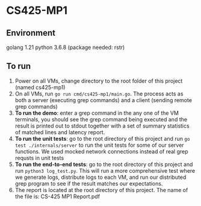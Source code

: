 # CS425-MP1

## Environment
golang 1.21
python 3.6.8 (package needed: rstr)

## To run
1. Power on all VMs, change directory to the root folder of this project (named cs425-mp1)
2. On all VMs, run `go run cmd/cs425-mp1/main.go`. The process acts as both a server (executing grep commands) and a client (sending remote grep commands)
3. **To run the demo**: enter a grep command in the any one of the VM terminals, you should see the grep command being executed and the result is printed out to stdout together with a set of summary statistics of matched lines and latency report. 
4. **To run the unit tests**: go to the root directory of this project and run `go test ./internals/server` to run the unit tests for some of our server functions. We used mocked network connections instead of real grep requsts in unit tests
5. **To run the end-to-end tests**: go to the root directory of this project and run `python3 log_test.py`. This will run a more comprehensive test where we generate logs, distribute logs to each VM, and run our distributed grep program to see if the result matches our expectations. 
6. The report is located at the root directory of this project. The name of the file is: CS-425 MP1 Report.pdf

